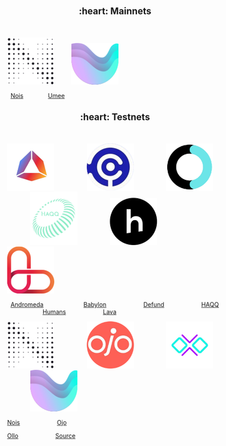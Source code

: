 <h2 align="center">:heart: Mainnets</h2>

<p>&nbsp;</p>

<img src="https://raw.githubusercontent.com/ShKmTr/test2/main/nois_black.svg" width="110"> &emsp; &emsp; <img src="https://raw.githubusercontent.com/ShKmTr/test2/main/umee.svg" width="110">

&nbsp; [Nois](mainnets/nois/) &emsp; &emsp; &emsp; [Umee](mainnets/umee/)

<h2 align="center">:heart: Testnets</h2>

<p>&nbsp;</p>

<img src="https://raw.githubusercontent.com/ShKmTr/test2/main/andromeda.png" width="110"> &emsp; &emsp; &emsp; &emsp; <img src="https://raw.githubusercontent.com/ShKmTr/test2/main/babylon.png" width="110"> &emsp; &emsp; &emsp; &emsp; <img src="https://raw.githubusercontent.com/ShKmTr/test2/main/defund.png" width="110"> &emsp; &emsp; &emsp; &emsp; <img src="https://raw.githubusercontent.com/ShKmTr/test2/main/haqq.svg" width="110"> &emsp; &emsp; &emsp; &emsp; <img src="https://raw.githubusercontent.com/ShKmTr/test2/main/humans.png" width="110"> &emsp; &emsp; &emsp; &emsp; <img src="https://raw.githubusercontent.com/ShKmTr/test2/main/lava.svg" width="110"> 

&nbsp; [Andromeda](testnets/andromeda/) &emsp; &emsp; &emsp; &emsp; &emsp; [Babylon](testnets/baylon/) &emsp; &emsp; &emsp; &emsp; &ensp; [Defund](testnets/defund/) &emsp; &emsp; &emsp; &emsp; &ensp; [HAQQ](testnets/haqq/) &emsp; &emsp; &emsp; &emsp; &ensp; [Humans](testnets/humans/)  &emsp; &emsp; &emsp; &emsp; &ensp; [Lava](testnets/lava/)

<img src="https://raw.githubusercontent.com/ShKmTr/test2/main/nois_black.svg" width="110"> &emsp; &emsp; &emsp; &emsp; <img src="https://raw.githubusercontent.com/ShKmTr/test2/main/ojo.png" width="110"> &emsp; &emsp; &emsp; &emsp; <img src="https://raw.githubusercontent.com/ShKmTr/test2/main/ollo.png" width="110"> &emsp; &emsp; &emsp; &emsp; <img src="https://raw.githubusercontent.com/ShKmTr/test2/main/umee.svg" width="110"> &emsp; &emsp; &emsp; &emsp;

[Nois](testnets/nois/) &emsp; &emsp; &emsp; &emsp; &ensp; [Ojo](testnets/ojo/) 

[Ollo](testnets/ollo/) &emsp; &emsp; &emsp; &emsp; &ensp; [Source](testnets/source/)
